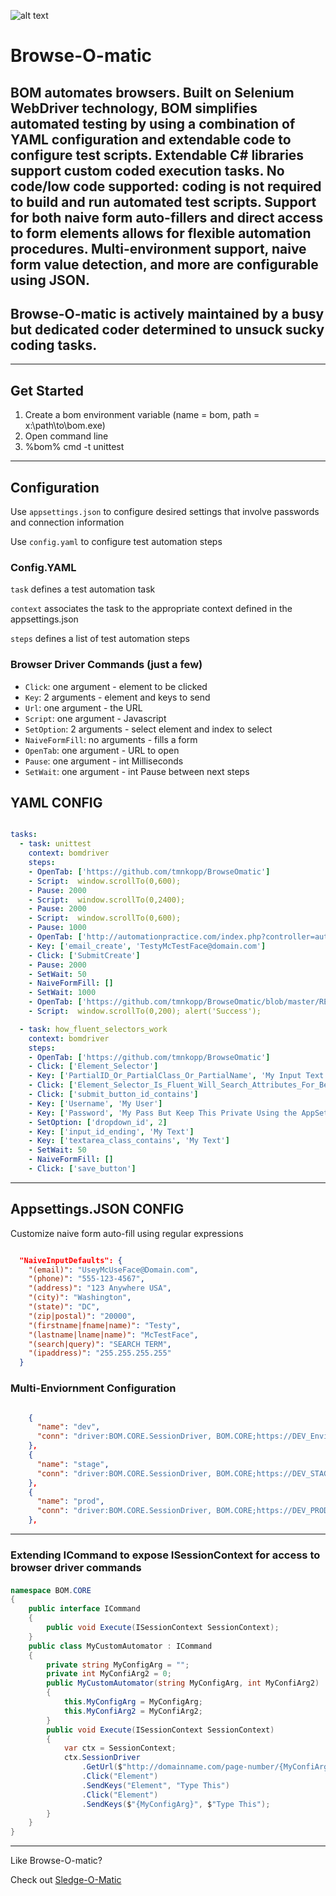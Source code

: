  
![alt text](https://the80port.com/cdn/logos/som75-4.png "bom") 
# Browse-O-matic 
## BOM automates browsers. Built on Selenium WebDriver technology, BOM simplifies automated testing by using a combination of YAML configuration and extendable code to configure test scripts. Extendable C# libraries support custom coded execution tasks. No code/low code supported: coding is not required to build and run automated test scripts. Support for both naive form auto-fillers and direct access to form elements allows for flexible automation procedures. Multi-environment support, naive form value detection, and more are configurable using JSON.  

## Browse-O-matic is actively maintained by a busy but dedicated coder determined to unsuck sucky coding tasks. 

***
## Get Started

1. Create a bom environment variable (name = bom, path = x:\path\to\bom.exe)
2. Open command line
3. %bom% cmd -t unittest

***
## Configuration

Use `appsettings.json` to configure desired settings that involve passwords and connection information 

Use `config.yaml` to configure test automation steps

### Config.YAML 


`task` defines a test automation task 

`context` associates the task to the appropriate context defined in the appsettings.json 

`steps` defines a list of test automation steps
 
 
### Browser Driver Commands (just a few)

- `Click`: one argument - element to be clicked
- `Key`: 2 arguments - element and keys to send
- `Url`: one argument - the URL
- `Script`: one argument - Javascript
- `SetOption`: 2 arguments - select element and index to select 
- `NaiveFormFill`: no arguments - fills a form
- `OpenTab`: one argument - URL to open
- `Pause`: one argument - int Milliseconds  
- `SetWait`: one argument - int Pause between next steps


## YAML CONFIG

``` yaml

tasks:
  - task: unittest
    context: bomdriver
    steps:
    - OpenTab: ['https://github.com/tmnkopp/BrowseOmatic']
    - Script:  window.scrollTo(0,600);    
    - Pause: 2000
    - Script:  window.scrollTo(0,2400);    
    - Pause: 2000
    - Script:  window.scrollTo(0,600);    
    - Pause: 1000
    - OpenTab: ['http://automationpractice.com/index.php?controller=authentication&back=identity']  
    - Key: ['email_create', 'TestyMcTestFace@domain.com']  
    - Click: ['SubmitCreate'] 
    - Pause: 2000
    - SetWait: 50
    - NaiveFormFill: []  
    - SetWait: 1000   
    - OpenTab: ['https://github.com/tmnkopp/BrowseOmatic/blob/master/README.md']
    - Script:  window.scrollTo(0,200); alert('Success'); 

```


``` yaml
  - task: how_fluent_selectors_work
    context: bomdriver
    steps:
    - OpenTab: ['https://github.com/tmnkopp/BrowseOmatic']  
    - Click: ['Element_Selector']
    - Key: ['PartialID_Or_PartialClass_Or_PartialName', 'My Input Text']
    - Click: ['Element_Selector_Is_Fluent_Will_Search_Attributes_For_Best_Match']
    - Click: ['submit_button_id_contains']
    - Key: ['Username', 'My User']
    - Key: ['Password', 'My Pass But Keep This Private Using the AppSettings.Config']    
    - SetOption: ['dropdown_id', 2]
    - Key: ['input_id_ending', 'My Text']
    - Key: ['textarea_class_contains', 'My Text']
    - SetWait: 50    
    - NaiveFormFill: []      
    - Click: ['save_button']
```
***


## Appsettings.JSON CONFIG

Customize naive form auto-fill using regular expressions

``` json

  "NaiveInputDefaults": {
    "(email)": "UseyMcUseFace@Domain.com",
    "(phone)": "555-123-4567",
    "(address)": "123 Anywhere USA",
    "(city)": "Washington",
    "(state)": "DC",
    "(zip|postal)": "20000",
    "(firstname|fname|name)": "Testy",
    "(lastname|lname|name)": "McTestFace",
    "(search|query)": "SEARCH TERM",
    "(ipaddress)": "255.255.255.255"
  }

```
### Multi-Enviornment Configuration

``` json

    {
      "name": "dev",
      "conn": "driver:BOM.CORE.SessionDriver, BOM.CORE;https://DEV_Enviornment.com/;s:UserName,MyLogin;s:Password,MyLogin;c:LoginButton;"
    },
    {
      "name": "stage",
      "conn": "driver:BOM.CORE.SessionDriver, BOM.CORE;https://DEV_STAGE.com/;s:UserName,MyLogin;s:Password,MyLogin;c:LoginButton;"
    },
    {
      "name": "prod",
      "conn": "driver:BOM.CORE.SessionDriver, BOM.CORE;https://DEV_PRODUCTION.com/;s:UserName,MyLogin;s:Password,MyLogin;c:LoginButton;"
    },

```
***
###   Extending ICommand to expose ISessionContext for access to browser driver commands

#### 
#### 
``` csharp
namespace BOM.CORE
{
    public interface ICommand
    {
        public void Execute(ISessionContext SessionContext);
    }
    public class MyCustomAutomator : ICommand
    {
        private string MyConfigArg = "";
        private int MyConfiArg2 = 0;
        public MyCustomAutomator(string MyConfigArg, int MyConfiArg2)
        {
            this.MyConfigArg = MyConfigArg;
            this.MyConfiArg2 = MyConfiArg2;
        }
        public void Execute(ISessionContext SessionContext)
        {
            var ctx = SessionContext;
            ctx.SessionDriver
                .GetUrl($"http://domainname.com/page-number/{MyConfiArg2.ToString()}")
                .Click("Element")
                .SendKeys("Element", "Type This") 
                .Click("Element")
                .SendKeys($"{MyConfigArg}", $"Type This"); 
        }
    }
}
```


***

Like Browse-O-matic? 

Check out [Sledge-O-Matic](https://github.com/tmnkopp/sledgeomatic)


 